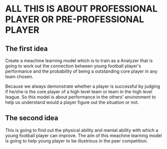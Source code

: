 # ALL THIS IS ABOUT PROFESSIONAL PLAYER OR PRE-PROFESSIONAL PLAYER

## The first idea
Create a meachine learning model which is to train as a Analyzer that is going to work out the connection between young football player's performance and the probability of being a outstanding core player in any team chosen.

Because we always demonstrate whether a player is successful by judging if he/she is the core player of a high level team or team in the high level league. So this model is about performance in the others' environment to help us understand would a player figure out the situation or not.

## The second idea
This is going to find out the physical ability and mental ability with which a young football player can improve. The aim of this meachine learning model is going to help young player to be illustrious in the peer competition.
